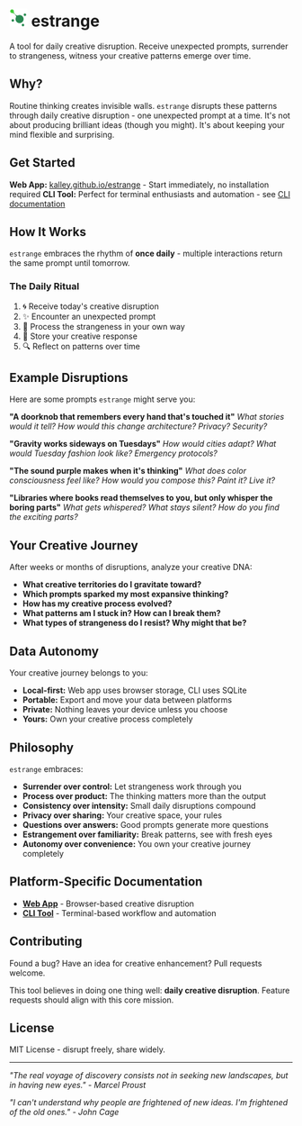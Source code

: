 # <img src="./assets/estrange-logo.svg" alt="Estrange Logo" width="32" /> estrange

A tool for daily creative disruption. Receive unexpected prompts, surrender to strangeness, witness your creative patterns emerge over time.

## Why?

Routine thinking creates invisible walls. `estrange` disrupts these patterns through daily creative disruption - one unexpected prompt at a time. It's not about producing brilliant ideas (though you might). It's about keeping your mind flexible and surprising.

## Get Started

**Web App:** [kalley.github.io/estrange](https://kalley.github.io/estrange) - Start immediately, no installation required
**CLI Tool:** Perfect for terminal enthusiasts and automation - see [CLI documentation](./packages/cli/README.md)

## How It Works

`estrange` embraces the rhythm of **once daily** - multiple interactions return the same prompt until tomorrow.

### The Daily Ritual
1. 🌀 Receive today's creative disruption
2. ✨ Encounter an unexpected prompt
3. 📝 Process the strangeness in your own way
4. 💾 Store your creative response
5. 🔍 Reflect on patterns over time

## Example Disruptions

Here are some prompts `estrange` might serve you:

**"A doorknob that remembers every hand that's touched it"**
*What stories would it tell? How would this change architecture? Privacy? Security?*

**"Gravity works sideways on Tuesdays"**
*How would cities adapt? What would Tuesday fashion look like? Emergency protocols?*

**"The sound purple makes when it's thinking"**
*What does color consciousness feel like? How would you compose this? Paint it? Live it?*

**"Libraries where books read themselves to you, but only whisper the boring parts"**
*What gets whispered? What stays silent? How do you find the exciting parts?*

## Your Creative Journey

After weeks or months of disruptions, analyze your creative DNA:
- **What creative territories do I gravitate toward?**
- **Which prompts sparked my most expansive thinking?**
- **How has my creative process evolved?**
- **What patterns am I stuck in? How can I break them?**
- **What types of strangeness do I resist? Why might that be?**

## Data Autonomy

Your creative journey belongs to you:
- **Local-first:** Web app uses browser storage, CLI uses SQLite
- **Portable:** Export and move your data between platforms
- **Private:** Nothing leaves your device unless you choose
- **Yours:** Own your creative process completely

## Philosophy

`estrange` embraces:
- **Surrender over control:** Let strangeness work through you
- **Process over product:** The thinking matters more than the output
- **Consistency over intensity:** Small daily disruptions compound
- **Privacy over sharing:** Your creative space, your rules
- **Questions over answers:** Good prompts generate more questions
- **Estrangement over familiarity:** Break patterns, see with fresh eyes
- **Autonomy over convenience:** You own your creative journey completely

## Platform-Specific Documentation

- **[Web App](./apps/web/README.md)** - Browser-based creative disruption
- **[CLI Tool](./packages/cli/README.md)** - Terminal-based workflow and automation

## Contributing

Found a bug? Have an idea for creative enhancement? Pull requests welcome.

This tool believes in doing one thing well: **daily creative disruption**. Feature requests should align with this core mission.

## License

MIT License - disrupt freely, share widely.

---

*"The real voyage of discovery consists not in seeking new landscapes, but in having new eyes." - Marcel Proust*

*"I can't understand why people are frightened of new ideas. I'm frightened of the old ones." - John Cage*
